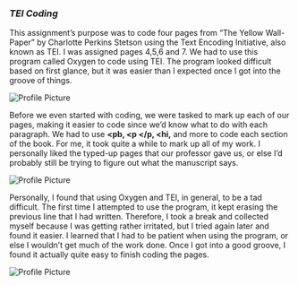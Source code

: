 ### _TEI Coding_



This assignment’s purpose was to code four pages from “The Yellow Wall-Paper” by Charlotte Perkins Stetson using the Text Encoding Initiative, also known as TEI. I was assigned pages 4,5,6 and 7. We had to use this program called Oxygen to code using TEI. The program looked difficult based on first glance, but it was easier than I expected once I got into the groove of things. 


![Profile Picture](https://2024Pekala.github.io/Alexander-Pekala/images/Code.png)

Before we even started with coding, we were tasked to mark up each of our pages, making it easier to code since we’d know what to do with each paragraph. We had to use **<pb, <p </p, <hi,** and more to code each section of the book. For me, it took quite a while to mark up all of my work. I personally liked the typed-up pages that our professor gave us, or else I’d probably still be trying to figure out what the manuscript says. 



![Profile Picture](https://2024Pekala.github.io/Alexander-Pekala/images/TEI-On-Paper.png)


Personally, I found that using Oxygen and TEI, in general, to be a tad difficult. The first time I attempted to use the program, it kept erasing the previous line that I had written. Therefore, I took a break and collected myself because I was getting rather irritated, but I tried again later and found it easier. I learned that I had to be patient when using the program, or else I wouldn’t get much of the work done. Once I got into a good groove, I found it actually quite easy to finish coding the pages. 






![Profile Picture](https://2024Pekala.github.io/Alexander-Pekala/images/Twitter-Code.png)
